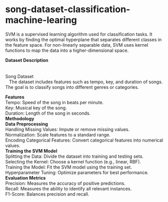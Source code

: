 # song-dataset-classification-machine-learing
SVM is a supervised learning algorithm used for classification tasks. It works by finding the optimal hyperplane that separates different classes in the feature space. For non-linearly separable data, SVM uses kernel functions to map the data into a higher-dimensional space.

**Dataset Description**</br></br>  
 </t> Song Dataset</br>
 </t> </t> &nbsp;&nbsp; The dataset includes features such as tempo, key, and duration of songs.</br>
 </t> </t>    The goal is to classify songs into different genres or categories.

**Features**</br>
</t> Tempo: Speed of the song in beats per minute.</br>
</t> Key: Musical key of the song.</br>
</t> Duration: Length of the song in seconds.</br>
**Methodology**</br>
</t> **Data Preprocessing**</br>
</t> </t> Handling Missing Values: Impute or remove missing values.</br>
</t> </t> Normalization: Scale features to a standard range.</br>
</t> </t> Encoding Categorical Features: Convert categorical features into numerical values.</br>
</t> **Training the SVM Model**</br>
</t></t>  Splitting the Data: Divide the dataset into training and testing sets.</br>
</t></t>  Selecting the Kernel: Choose a kernel function (e.g., linear, RBF).</br>
</t> </t> Training the Model: Fit the SVM model using the training set.</br>
</t> </t> Hyperparameter Tuning: Optimize parameters for best performance.</br>
</t> **Evaluation Metrics**</br>
</t> </t> Precision: Measures the accuracy of positive predictions.</br>
</t> </t> Recall: Measures the ability to identify all relevant instances.</br>
</t> </t> F1-Score: Balances precision and recall.</br>

